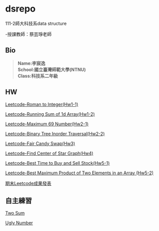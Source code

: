 # dsrepo

111-2師大科技系data structure

-授課教師：蔡芸琤老師

## Bio  
>**Name:李宸逸**  
>**School:國立臺灣師範大學(NTNU)**  
>**Class:科技系二年級**  

## HW 

[Leetcode-Roman to Integer(Hw1-1)](https://youtu.be/N-W8owIbUX4)

[Leetcode-Running Sum of 1d Array(Hw1-2)](https://youtu.be/Wrccv631H0I)

[Leetcode-Maximum 69 Number(Hw2-1)](https://youtu.be/-C-j_RLZ0c4)

[Leetcode-Binary Tree Inorder Traversal(Hw2-2)](https://youtu.be/Z3a_RVUh6SM)

[Leetcode-Fair Candy Swap(Hw3)](https://youtu.be/0wKVKfhBU3I)

[Leetcode-Find Center of Star Graph(Hw4)](https://youtu.be/W440vPYtcjI)

[Leetcode-Best Time to Buy and Sell Stock(Hw5-1)](https://youtu.be/QtVKjzKG8Uk)

[Leetcode-Best Maximum Product of Two Elements in an Array
(Hw5-2)](https://youtu.be/FXpNKMBhVhc)

[期末Leetcode成果發表](https://youtu.be/aWhtQWcPpoM)

## 自主練習

[Two Sum](https://youtu.be/vuM-ge24r-c)

[Ugly Number](https://youtu.be/wzPXNTf8Ino)
